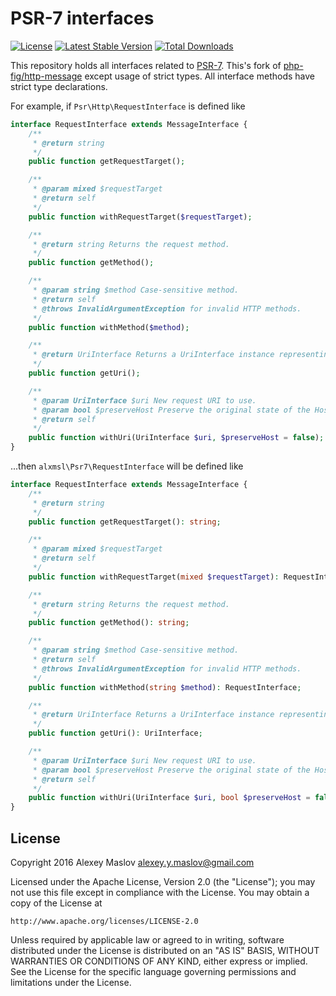 # PSR-7 interfaces

[![License](https://poser.pugx.org/alxmsl/psr-7/license)](https://packagist.org/packages/alxmsl/psr-7)
[![Latest Stable Version](https://poser.pugx.org/alxmsl/psr-7/version)](https://packagist.org/packages/alxmsl/psr-7)
[![Total Downloads](https://poser.pugx.org/alxmsl/psr-7/downloads)](https://packagist.org/packages/alxmsl/psr-7)

This repository holds all interfaces related to [PSR-7](http://www.php-fig.org/psr/psr-7/). This's fork of 
 [php-fig/http-message](https://github.com/php-fig/http-message) except usage of strict types. All interface methods 
 have strict type declarations. 
 
For example, if `Psr\Http\RequestInterface` is defined like

```php
interface RequestInterface extends MessageInterface {
    /**
     * @return string
     */
    public function getRequestTarget();

    /**
     * @param mixed $requestTarget
     * @return self
     */
    public function withRequestTarget($requestTarget);

    /**
     * @return string Returns the request method.
     */
    public function getMethod();

    /**
     * @param string $method Case-sensitive method.
     * @return self
     * @throws InvalidArgumentException for invalid HTTP methods.
     */
    public function withMethod($method);

    /**
     * @return UriInterface Returns a UriInterface instance representing the URI of the request.
     */
    public function getUri();

    /**
     * @param UriInterface $uri New request URI to use.
     * @param bool $preserveHost Preserve the original state of the Host header.
     * @return self
     */
    public function withUri(UriInterface $uri, $preserveHost = false);
}
```
 
...then `alxmsl\Psr7\RequestInterface` will be defined like

```php
interface RequestInterface extends MessageInterface {
    /**
     * @return string
     */
    public function getRequestTarget(): string;

    /**
     * @param mixed $requestTarget
     * @return self
     */
    public function withRequestTarget(mixed $requestTarget): RequestInterface;

    /**
     * @return string Returns the request method.
     */
    public function getMethod(): string;

    /**
     * @param string $method Case-sensitive method.
     * @return self
     * @throws InvalidArgumentException for invalid HTTP methods.
     */
    public function withMethod(string $method): RequestInterface;

    /**
     * @return UriInterface Returns a UriInterface instance representing the URI of the request.
     */
    public function getUri(): UriInterface;

    /**
     * @param UriInterface $uri New request URI to use.
     * @param bool $preserveHost Preserve the original state of the Host header.
     * @return self
     */
    public function withUri(UriInterface $uri, bool $preserveHost = false): RequestInterface;
}
```

## License

Copyright 2016 Alexey Maslov <alexey.y.maslov@gmail.com>

Licensed under the Apache License, Version 2.0 (the "License");
you may not use this file except in compliance with the License.
You may obtain a copy of the License at

    http://www.apache.org/licenses/LICENSE-2.0

Unless required by applicable law or agreed to in writing, software
distributed under the License is distributed on an "AS IS" BASIS,
WITHOUT WARRANTIES OR CONDITIONS OF ANY KIND, either express or implied.
See the License for the specific language governing permissions and
limitations under the License.

